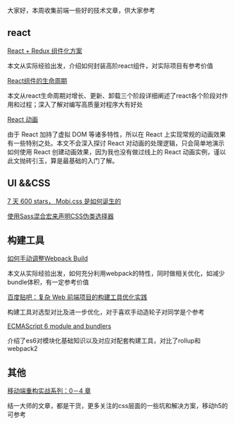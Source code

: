 
大家好，本周收集前端一些好的技术文章，供大家参考

## react


[React + Redux 组件化方案](http://imweb.io/topic/57c531bc6227a4f55a8872c2)

本文从实际经验出发，介绍如何封装高阶react组件，对实际项目有参考价值

[React组件的生命周期](https://segmentfault.com/a/1190000006807631)

本文从react生命周期对增长、更新、卸载三个阶段详细阐述了react各个阶段对作用和过程；深入了解对编写高质量对程序大有好处


[React 动画](http://pinggod.com/2016/React-%E5%8A%A8%E7%94%BB)

由于 React 加持了虚拟 DOM 等诸多特性，所以在 React 上实现常规的动画效果有一些特别之处。本文不会深入探讨 React 对动画的处理逻辑，只会简单地演示如何使用 React 创建动画效果，因为我也没有做过线上的 React 动画实例，谨以此文抛砖引玉，算是最基础的入门了解。


## UI &&CSS

[7 天 600 stars， Mobi.css 是如何诞生的](https://www.v2ex.com/t/304129)

[使用Sass混合宏来声明CSS伪类选择器](http://www.w3cplus.com/preprocessor/nth-child-sass-mixins.html)

## 构建工具

[如何手动调整Webpack Build](https://www.sdk.cn/news/4907)

本文从实际经验出发，如何充分利用webpack的特性，同时做相关优化，如减少bundle体积，有一定参考价值

[百度贴吧：复杂 Web 前端项目的构建工具优化实践](https://mp.weixin.qq.com/s?__biz=MzIwNjQwMzUwMQ==&mid=2247484210&idx=1&sn=dfc0e23454a06f115db9923a478bb844&scene=2&srcid=0905aBhO8W3GVoSjkxAn2FpZ&from=timeline&isappinstalled=0&uin=MTA2MDUyNzQyMA%3D%3D&key=7b81aac53bd2393dcc7a5a26f071cfa66596c43cceb6b8f94d6e93b5c1f4d8fd0e2cc5fd34f15f2ed85bf9c243837a8d&devicetype=iMac+MacBookPro12%2C1+OSX+OSX+10.11.5+build(15F34)&version=12000110&lang=zh_CN&nettype=WIFI&fontScale=100&pass_ticket=KX7t87GJ98qsNQQFu1FBb2bDx1ieinxSr74U4%2FRNfnpf8VPS3zIc8d8JyJe9sMgc)

构建工具对选型对比及进一步优化，对于喜欢手动造轮子对同学是个参考

[ECMAScript 6 module and bundlers](http://www.meow.re/original/2016/08/30/es6-module-and-bundlers/)

介绍了es6对模块化基础知识以及对应对配套构建工具，对比了rollup和webpack2

## 其他 

[移动端重构实战系列：0－4 章](http://mp.weixin.qq.com/)

结一大师的文章，都是干货，更多关注的css层面的一些坑和解决方案，移动h5的可参考

